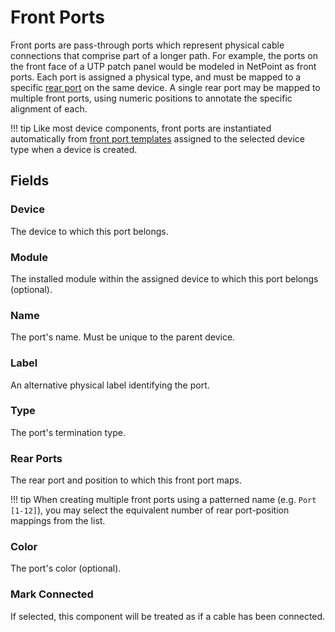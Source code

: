 # Front Ports

Front ports are pass-through ports which represent physical cable connections that comprise part of a longer path. For example, the ports on the front face of a UTP patch panel would be modeled in NetPoint as front ports. Each port is assigned a physical type, and must be mapped to a specific [rear port](./rearport.md) on the same device. A single rear port may be mapped to multiple front ports, using numeric positions to annotate the specific alignment of each.

!!! tip
    Like most device components, front ports are instantiated automatically from [front port templates](./frontporttemplate.md) assigned to the selected device type when a device is created.

## Fields

### Device

The device to which this port belongs.

### Module

The installed module within the assigned device to which this port belongs (optional).

### Name

The port's name. Must be unique to the parent device.

### Label

An alternative physical label identifying the port.

### Type

The port's termination type.

### Rear Ports

The rear port and position to which this front port maps.

!!! tip
    When creating multiple front ports using a patterned name (e.g. `Port [1-12]`), you may select the equivalent number of rear port-position mappings from the list.

### Color

The port's color (optional).

### Mark Connected

If selected, this component will be treated as if a cable has been connected.
